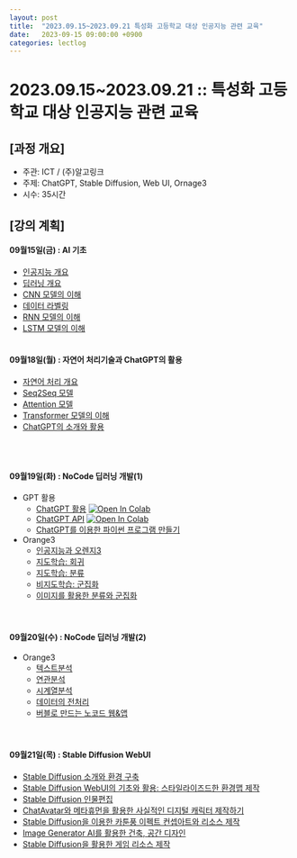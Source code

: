 ```yaml
---
layout: post
title:  "2023.09.15~2023.09.21 특성화 고등학교 대상 인공지능 관련 교육"
date:   2023-09-15 09:00:00 +0900
categories: lectlog
---
```


# 2023.09.15~2023.09.21 :: 특성화 고등학교 대상 인공지능 관련 교육

## \[과정 개요]

* 주관: ICT / (주)알고링크
* 주제: ChatGPT, Stable Diffusion, Web UI, Ornage3
* 시수: 35시간

## \[강의 계획]

#### 09월15일(금) : AI 기초

* [인공지능 개요](../LectureFiles/pdf/AI01_AI개요.pdf)
* [딥러닝 개요](../LectureFiles/pdf/DL01_딥러닝개요.pdf)
* [CNN 모델의 이해](../LectureFiles/pdf/DL02_CNN모델개요.pdf)
* [데이터 라벨링](../LectureFiles/pdf/DL20_데이터라벨링.pdf)
* [RNN 모델의 이해](../LectureFiles/pdf/DL11_RNN모델개요.pdf)
* [LSTM 모델의 이해](../LectureFiles/pdf/DL14_LSTM모델개요.pdf)
  <br/>
  <br/>

#### 09월18일(월) : 자연어 처리기술과 ChatGPT의 활용

  * [자연어 처리 개요](../LectureFiles/pdf/NLP01_자연어처리개요.pdf)
  * [Seq2Seq 모델](../LectureFiles/pdf/NLP06_언어모델_Seq2Seq.pdf)
  * [Attention 모델](../LectureFiles/pdf/NLP07_언어모델_Attention.pdf)
  * [Transformer 모델의 이해](../LectureFiles/pdf/NLP08_언어모델_Transformer.pdf)
  * [ChatGPT의 소개와 활용](../LectureFiles/pdf/LLM01_ChatGPT.pdf)
  <br/>
  <br/>

#### 09월19일(화) : NoCode 딥러닝 개발(1)

* GPT 활용
  * [ChatGPT 활용](../LectureFiles/src/LLM001_ChatGPT_Usage.ipynb) [![Open In Colab](https://colab.research.google.com/assets/colab-badge.svg)](https://colab.research.google.com/github/aidalabs/Lectures/blob/main/LectureFiles/src/LLM001_ChatGPT_Usage.ipynb)
  * [ChatGPT API](../LectureFiles/src/LLM002_ChatGPT_API.ipynb) [![Open In Colab](https://colab.research.google.com/assets/colab-badge.svg)](https://colab.research.google.com/github/aidalabs/Lectures/blob/main/LectureFiles/src/LLM002_ChatGPT_API.ipynb)
  * [ChatGPT를 이용한 파이썬 프로그램 만들기](../LectureFiles/pdf/LLM10_ChatGPT_활용_프로그래밍.pdf)
* Orange3
  * [인공지능과 오렌지3](../LectureFiles/pdf/OR01_인공지능과_오렌지3.pdf)
  * [지도학습: 회귀](../LectureFiles/pdf/OR02_지도학습-회귀.pdf)
  * [지도학습: 분류](../LectureFiles/pdf/OR03_지도학습-분류.pdf)
  * [비지도학습: 군집화](../LectureFiles/pdf/OR04_비지도학습-군집화.pdf)
  * [이미지를 활용한 분류와 군집화](../LectureFiles/pdf/OR05_이미지를_활용한_분류와_군집화.pdf)
  <br/>
  <br/>

#### 09월20일(수) : NoCode 딥러닝 개발(2)

* Orange3
  * [텍스트분석](../LectureFiles/pdf/OR06_텍스트분석.pdf)
  * [연관분석](../LectureFiles/pdf/OR07_연관분석.pdf)
  * [시계열분석](../LectureFiles/pdf/OR08_시계열분석.pdf)
  * [데이터의 전처리](../LectureFiles/pdf/OR09_데이터의_전처리.pdf)
  * [버블로 만드는 노코드 웹&앱](../LectureFiles/pdf/ETC02_Bubble_NoCode_Web.pdf)
  <br/>
  <br/>

#### 09월21일(목) : Stable Diffusion WebUI

* [Stable Diffusion 소개와 환경 구축](../LectureFiles/pdf/DL02_CNN모델개요.pdf)
* [Stable Diffusion WebUI의 기초와 활용: 스타일라이즈드한 환경맵 제작](../LectureFiles/pdf/DL02_CNN모델개요.pdf)
* [Stable Diffusion 인물편집](../LectureFiles/pdf/DL02_CNN모델개요.pdf)
* [ChatAvatar와 메타휴먼을 활용한 사실적인 디지털 캐릭터 제작하기](../LectureFiles/pdf/DL02_CNN모델개요.pdf)
* [Stable Diffusion을 이용한 카툰풍 이펙트 컨셉아트와 리소스 제작](../LectureFiles/pdf/DL02_CNN모델개요.pdf)
* [Image Generator AI를 활용한 건축, 공간 디자인](../LectureFiles/pdf/DL02_CNN모델개요.pdf)
* [Stable Diffusion을 활용한 게임 리소스 제작](../LectureFiles/pdf/DL02_CNN모델개요.pdf)